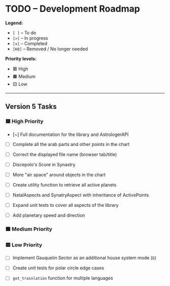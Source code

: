 # TODO – Development Roadmap

**Legend:**

- `[ ]` – To do  
- `[>]` – In progress  
- `[x]` – Completed  
- `[KO]` – Removed / No longer needed  

**Priority levels:**
- 🟥 High  
- 🟧 Medium  
- 🟨 Low  

---

## Version 5 Tasks

### 🟥 High Priority

- [~] Full documentation for the library and AstrologerAPI
- [ ] Complete all the arab parts and other points in the chart
- [ ] Correct the displayed file name (browser tab/title)
- [ ] Discepolo's Score in Synastry
- [ ] More "air space" around objects in the chart
- [ ] Create utility function to retrieve all active planets  
- [ ] NatalAspects and SynatryAspect with inheritance of ActivePoints
- [ ] Expand unit tests to cover all aspects of the library
- [ ] Add planetary speed and direction  


### 🟧 Medium Priority


### 🟨 Low Priority

- [ ] Implement Gauquelin Sector as an additional house system mode (`G`)
- [ ] Create unit tests for polar circle edge cases
- [ ] `get_trasnlation` function for multiple languages


